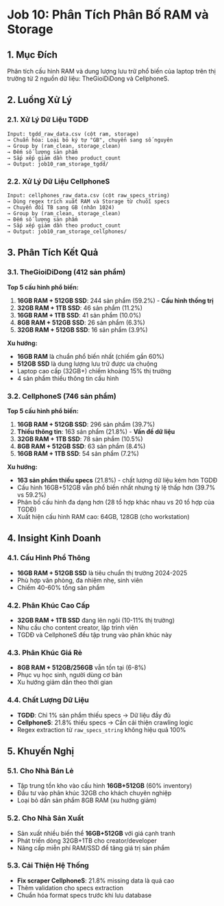 # Job 10: Phân Tích Phân Bố RAM và Storage

## 1. Mục Đích
Phân tích cấu hình RAM và dung lượng lưu trữ phổ biến của laptop trên thị trường từ 2 nguồn dữ liệu: TheGioiDiDong và CellphoneS.

## 2. Luồng Xử Lý

### 2.1. Xử Lý Dữ Liệu TGDĐ
```
Input: tgdd_raw_data.csv (cột ram, storage)
→ Chuẩn hóa: Loại bỏ ký tự "GB", chuyển sang số nguyên
→ Group by (ram_clean, storage_clean)
→ Đếm số lượng sản phẩm
→ Sắp xếp giảm dần theo product_count
→ Output: job10_ram_storage_tgdd/
```

### 2.2. Xử Lý Dữ Liệu CellphoneS
```
Input: cellphones_raw_data.csv (cột raw_specs_string)
→ Dùng regex trích xuất RAM và Storage từ chuỗi specs
→ Chuyển đổi TB sang GB (nhân 1024)
→ Group by (ram_clean, storage_clean)
→ Đếm số lượng sản phẩm
→ Sắp xếp giảm dần theo product_count
→ Output: job10_ram_storage_cellphones/
```

## 3. Phân Tích Kết Quả

### 3.1. TheGioiDiDong (412 sản phẩm)
**Top 5 cấu hình phổ biến:**
1. **16GB RAM + 512GB SSD**: 244 sản phẩm (59.2%) - **Cấu hình thống trị**
2. **32GB RAM + 1TB SSD**: 46 sản phẩm (11.2%)
3. **16GB RAM + 1TB SSD**: 41 sản phẩm (10.0%)
4. **8GB RAM + 512GB SSD**: 26 sản phẩm (6.3%)
5. **32GB RAM + 512GB SSD**: 16 sản phẩm (3.9%)

**Xu hướng:**
- **16GB RAM** là chuẩn phổ biến nhất (chiếm gần 60%)
- **512GB SSD** là dung lượng lưu trữ được ưa chuộng
- Laptop cao cấp (32GB+) chiếm khoảng 15% thị trường
- 4 sản phẩm thiếu thông tin cấu hình

### 3.2. CellphoneS (746 sản phẩm)
**Top 5 cấu hình phổ biến:**
1. **16GB RAM + 512GB SSD**: 296 sản phẩm (39.7%)
2. **Thiếu thông tin**: 163 sản phẩm (21.8%) - **Vấn đề dữ liệu**
3. **32GB RAM + 1TB SSD**: 78 sản phẩm (10.5%)
4. **8GB RAM + 512GB SSD**: 63 sản phẩm (8.4%)
5. **16GB RAM + 1TB SSD**: 54 sản phẩm (7.2%)

**Xu hướng:**
- **163 sản phẩm thiếu specs** (21.8%) - chất lượng dữ liệu kém hơn TGDĐ
- Cấu hình 16GB+512GB vẫn phổ biến nhất nhưng tỷ lệ thấp hơn (39.7% vs 59.2%)
- Phân bố cấu hình đa dạng hơn (28 tổ hợp khác nhau vs 20 tổ hợp của TGDĐ)
- Xuất hiện cấu hình RAM cao: 64GB, 128GB (cho workstation)

## 4. Insight Kinh Doanh

### 4.1. Cấu Hình Phổ Thông
- **16GB RAM + 512GB SSD** là tiêu chuẩn thị trường 2024-2025
- Phù hợp văn phòng, đa nhiệm nhẹ, sinh viên
- Chiếm 40-60% tổng sản phẩm

### 4.2. Phân Khúc Cao Cấp
- **32GB RAM + 1TB SSD** đang lên ngôi (10-11% thị trường)
- Nhu cầu cho content creator, lập trình viên
- TGDĐ và CellphoneS đều tập trung vào phân khúc này

### 4.3. Phân Khúc Giá Rẻ
- **8GB RAM + 512GB/256GB** vẫn tồn tại (6-8%)
- Phục vụ học sinh, người dùng cơ bản
- Xu hướng giảm dần theo thời gian

### 4.4. Chất Lượng Dữ Liệu
- **TGDĐ**: Chỉ 1% sản phẩm thiếu specs → Dữ liệu đầy đủ
- **CellphoneS**: 21.8% thiếu specs → Cần cải thiện crawling logic
- Regex extraction từ `raw_specs_string` không hiệu quả 100%

## 5. Khuyến Nghị

### 5.1. Cho Nhà Bán Lẻ
- Tập trung tồn kho vào cấu hình **16GB+512GB** (60% inventory)
- Đầu tư vào phân khúc 32GB cho khách chuyên nghiệp
- Loại bỏ dần sản phẩm 8GB RAM (xu hướng giảm)

### 5.2. Cho Nhà Sản Xuất
- Sản xuất nhiều biến thể **16GB+512GB** với giá cạnh tranh
- Phát triển dòng 32GB+1TB cho creator/developer
- Nâng cấp miễn phí RAM/SSD để tăng giá trị sản phẩm

### 5.3. Cải Thiện Hệ Thống
- **Fix scraper CellphoneS**: 21.8% missing data là quá cao
- Thêm validation cho specs extraction
- Chuẩn hóa format specs trước khi lưu database
